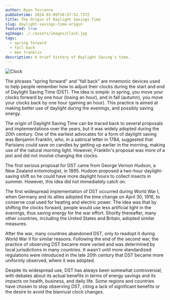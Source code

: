 ```yaml
---
author: Ryan Torrance
pubDatetime: 2024-03-09T16:57:52.737Z
title: The Origin of Daylight Savings Time
slug: daylight-savings-time-origin
featured: true
ogImage: ././assets/images/Clock.jpg
tags:
  - spring forward
  - fall back
  - ben franklin
description: A brief history of Daylight Saving's time.
---
```


![Clock](@assets/images/Clock.jpg)

The phrases "spring forward" and "fall back" are mnemonic devices used to help people remember how to adjust their clocks during the start and end of Daylight Saving Time (DST). The idea is simple: in spring, you move your clocks forward by one hour (losing an hour), and in fall (autumn), you move your clocks back by one hour (gaining an hour). This practice is aimed at making better use of daylight during the evenings, and possibly saving energy.

The origin of Daylight Saving Time can be traced back to several proposals and implementations over the years, but it was widely adopted during the 20th century. One of the earliest advocates for a form of daylight saving was Benjamin Franklin, who, in a satirical letter in 1784, suggested that Parisians could save on candles by getting up earlier in the morning, making use of the natural morning light. However, Franklin's proposal was more of a jest and did not involve changing the clocks.

The first serious proposal for DST came from George Vernon Hudson, a New Zealand entomologist, in 1895. Hudson proposed a two-hour daylight-saving shift so he could have more daylight hours to collect insects in summer. However, this idea did not immediately catch on.

The first widespread implementation of DST occurred during World War I, when Germany and its allies adopted the time change on April 30, 1916, to conserve coal used for heating and electric power. The idea was that by shifting the clocks forward, people would use less artificial light in the evenings, thus saving energy for the war effort. Shortly thereafter, many other countries, including the United States and Britain, adopted similar measures.

After the war, many countries abandoned DST, only to readopt it during World War II for similar reasons. Following the end of the second war, the practice of observing DST became more varied and was determined by local jurisdictions in many countries. It wasn't until more standardized regulations were introduced in the late 20th century that DST became more uniformly observed, where it was adopted.

Despite its widespread use, DST has always been somewhat controversial, with debates about its actual benefits in terms of energy savings and its impacts on health, business, and daily life. Some regions and countries have chosen to stop observing DST, citing a lack of significant benefits or the desire to avoid the biannual clock changes.
